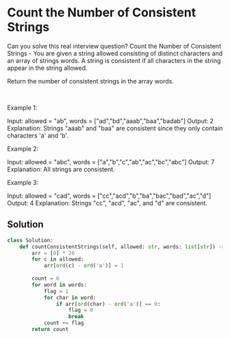 # Count the Number of Consistent Strings

Can you solve this real interview question? Count the Number of Consistent Strings - You are given a string allowed consisting of distinct characters and an array of strings words. A string is consistent if all characters in the string appear in the string allowed.

Return the number of consistent strings in the array words.

 

Example 1:


Input: allowed = "ab", words = ["ad","bd","aaab","baa","badab"]
Output: 2
Explanation: Strings "aaab" and "baa" are consistent since they only contain characters 'a' and 'b'.


Example 2:


Input: allowed = "abc", words = ["a","b","c","ab","ac","bc","abc"]
Output: 7
Explanation: All strings are consistent.


Example 3:


Input: allowed = "cad", words = ["cc","acd","b","ba","bac","bad","ac","d"]
Output: 4
Explanation: Strings "cc", "acd", "ac", and "d" are consistent.

## Solution
```py
class Solution:
    def countConsistentStrings(self, allowed: str, words: list[str]) -> int:
        arr = [0] * 26
        for c in allowed:
            arr[ord(c) - ord('a')] = 1
        
        count = 0
        for word in words:
            flag = 1
            for char in word:
                if arr[ord(char) - ord('a')] == 0:
                    flag = 0
                    break
            count += flag
        return count
```

